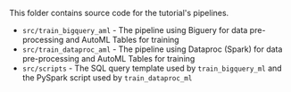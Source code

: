 This folder contains source code for the tutorial's pipelines.

- `src/train_bigquery_aml` - The pipeline using Biguery for data pre-processing and AutoML Tables for training 
- `src/train_dataproc_aml` - The pipeline using Dataproc (Spark) for data pre-processing and AutoML Tables for training
- `src/scripts` - The SQL query template used by `train_bigquery_ml` and the PySpark script used by `train_dataproc_ml`


